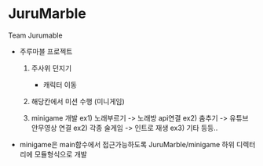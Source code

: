 # JuruMarble
Team Jurumable

- 주루마블 프로젝트
    1. 주사위 던지기
        - 캐릭터 이동
    
    2. 해당칸에서 미션 수행 (미니게임)

    3. minigame 개발 
        ex1) 노래부르기 -> 노래방 api연결
        ex2) 춤추기 -> 유튜브 안무영상 연결
        ex2) 각종 술게임 -> 인트로 재생
        ex3) 기타 등등..

- minigame은 main함수에서 접근가능하도록 JuruMarble/minigame 하위 디렉터리에 모듈형식으로 개발


